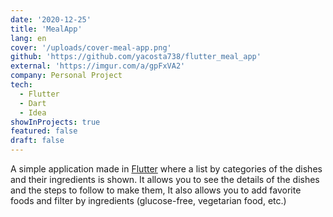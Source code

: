 ```yaml
---
date: '2020-12-25'
title: 'MealApp'
lang: en
cover: '/uploads/cover-meal-app.png'
github: 'https://github.com/yacosta738/flutter_meal_app'
external: 'https://imgur.com/a/gpFxVA2'
company: Personal Project
tech:
  - Flutter
  - Dart
  - Idea
showInProjects: true 
featured: false 
draft: false
---
```


A simple application made in [Flutter](https://flutter.dev/) where a list by categories of the dishes and their ingredients is shown. It allows you to see the details of the dishes and the steps to follow to make them, It also allows you to add favorite foods and filter by ingredients (glucose-free, vegetarian food, etc.)
